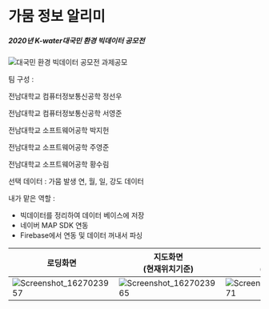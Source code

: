 # 가뭄 정보 알리미

##### 2020년 K-water대국민 환경 빅데이터 공모전

![대국민 환경 빅데이터 공모전 과제공모](https://www.water.or.kr/images/egovframework/renewal/main/bigData_20200626.jpg)

팀 구성 : 

전남대학교 컴퓨터정보통신공학 정선우

전남대학교 컴퓨터정보통신공학 서영준

전남대학교 소프트웨어공학 박지헌

전남대학교 소프트웨어공학 주영준

전남대학교 소프트웨어공학 황수림



선택 데이터 : 가뭄 발생 연, 월, 일, 강도 데이터 



내가 맡은 역할 :

* 빅데이터를 정리하여 데이터 베이스에 저장
* 네이버 MAP SDK 연동
* Firebase에서 연동 및 데이터 꺼내서 파싱



| 로딩화면                                                     | 지도화면<br>(현재위치기준)                                   | 지도화면<br>(줌 아웃)                                        | 그래프화면                                                   | 행동요령화면                                                 |
| ------------------------------------------------------------ | ------------------------------------------------------------ | ------------------------------------------------------------ | ------------------------------------------------------------ | ------------------------------------------------------------ |
| <img src="D:\Drought-information-notification-app\보고서\Screenshot_1627023957.png" alt="Screenshot_1627023957" /> | ![Screenshot_1627023965](D:\Drought-information-notification-app\보고서\Screenshot_1627023965.png) | ![Screenshot_1627023971](D:\Drought-information-notification-app\보고서\Screenshot_1627023971.png) | ![Screenshot_1627023978](D:\Drought-information-notification-app\보고서\Screenshot_1627023978.png) | ![Screenshot_1627023988](D:\Drought-information-notification-app\보고서\Screenshot_1627023988.png) |

